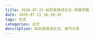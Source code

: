 ```yaml
---
title: 2020-07-22-如何有效读论文-思维导图
date: 2020-07-22 16:39:30
tags: 论文
categories: 论文
description: 如何高效读论文、技巧分享
---
```



